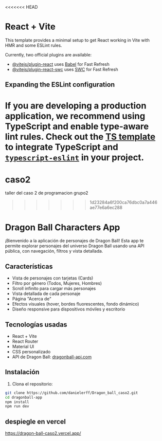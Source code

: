 <<<<<<< HEAD

# React + Vite

This template provides a minimal setup to get React working in Vite with HMR and some ESLint rules.

Currently, two official plugins are available:

- [@vitejs/plugin-react](https://github.com/vitejs/vite-plugin-react/blob/main/packages/plugin-react/README.md) uses [Babel](https://babeljs.io/) for Fast Refresh
- [@vitejs/plugin-react-swc](https://github.com/vitejs/vite-plugin-react-swc) uses [SWC](https://swc.rs/) for Fast Refresh

## Expanding the ESLint configuration

# If you are developing a production application, we recommend using TypeScript and enable type-aware lint rules. Check out the [TS template](https://github.com/vitejs/vite/tree/main/packages/create-vite/template-react-ts) to integrate TypeScript and [`typescript-eslint`](https://typescript-eslint.io) in your project.

# caso2

taller del caso 2 de programacion grupo2

> > > > > > > 1d23284a6f200ca76dbc0a7a446ae77e6a6ec288

# Dragon Ball Characters App

¡Bienvenido a la aplicación de personajes de Dragon Ball! Esta app te permite explorar personajes del universo Dragon Ball usando una API pública, con navegación, filtros y vista detallada.

## Características

- Vista de personajes con tarjetas (Cards)
- Filtro por género (Todos, Mujeres, Hombres)
- Scroll infinito para cargar más personajes
- Vista detallada de cada personaje
- Página "Acerca de"
- Efectos visuales (hover, bordes fluorescentes, fondo dinámico)
- Diseño responsive para dispositivos móviles y escritorio

## Tecnologías usadas

- React + Vite
- React Router
- Material UI
- CSS personalizado
- API de Dragon Ball: [dragonball-api.com](https://dragonball-api.com/)

## Instalación

1. Clona el repositorio:

```bash
git clone https://github.com/danielerff/Dragon_ball_caso2.git
cd dragonball-app
npm install
npm run dev


```

## despiegle en vercel

https://dragon-ball-caso2.vercel.app/
